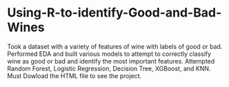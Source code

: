 # Using-R-to-identify-Good-and-Bad-Wines
Took a dataset with a variety of features of wine with labels of good or bad. Performed EDA and built various models to attempt to correctly classify wine as good or bad and identify the most important features. Attempted Random Forest, Logistic Regression, Decision Tree, XGBoost, and KNN. Must Dowload the HTML file to see the project.
